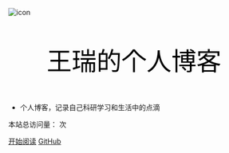 ![icon](icon/cover128.ico)


<p align="center" style="font-size:50px;color:black">王瑞的个人博客</p>  

- 个人博客，记录自己科研学习和生活中的点滴

本站总访问量：<span id="busuanzi_value_site_pv"></span> 次
</span>


[开始阅读](README.md)  [GitHub](https://github.com/wangrui996)  

<!-- 背景色 -->
<!--![color](#fff)-->

